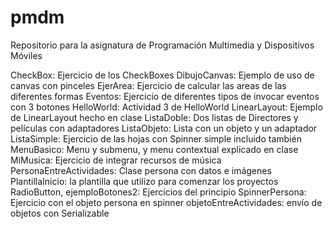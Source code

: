 # pmdm
Repositorio para la asignatura de Programación Multimedia y Dispositivos Móviles

CheckBox: Ejercicio de los CheckBoxes
DibujoCanvas: Ejemplo de uso de canvas con pinceles
EjerArea: Ejercicio de calcular las areas de las diferentes formas
Eventos: Ejercicio de diferentes tipos de invocar eventos con 3 botones
HelloWorld: Actividad 3 de HelloWorld
LinearLayout: Ejemplo de LinearLayout hecho en clase
ListaDoble:  Dos listas de Directores y películas con adaptadores
ListaObjeto: Lista con un objeto y un adaptador
ListaSimple: Ejercicio de las hojas con Spinner simple incluido también
MenuBasico: Menu y submenu, y menu contextual explicado en clase
MiMusica: Ejercicio de integrar recursos de música
PersonaEntreActividades: Clase persona con datos e imágenes
PlantillaInicio: la plantilla que utilizo para comenzar los proyectos
RadioButton, ejemploBotones2: Ejercicios del principio
SpinnerPersona: Ejercicio con el objeto persona en spinner
objetoEntreActividades: envío de objetos con Serializable

